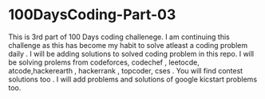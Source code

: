 # 100DaysCoding-Part-03
This is 3rd part of 100 Days coding challenege. I am continuing this challenge as this has become my habit to solve atleast a coding problem daily . I will be adding solutions to solved coding problem in this repo. I will be solving prolems from codeforces, codechef , leetocde, atcode,hackerearth , hackerrank , topcoder, cses . You will find contest solutions too . I will add problems and solutions of google kicstart problems too.
